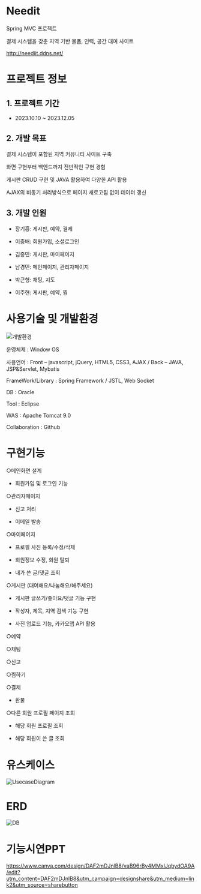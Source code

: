 # Needit
Spring MVC 프로젝트

결제 시스템을 갖춘 지역 기반 물품, 인력, 공간 대여 사이트

http://neediit.ddns.net/

# 프로젝트 정보

## 1. 프로젝트 기간
* 2023.10.10 ~ 2023.12.05
  
## 2. 개발 목표
결제 시스템이 포함된 지역 커뮤니티 사이트 구축

화면 구현부터 백엔드까지 전반적인 구현 경험

게시판 CRUD 구현 및 JAVA 활용하여 다양한 API 활용

AJAX의 비동기 처리방식으로 페이지 새로고침 없이 데이터 갱신

## 3. 개발 인원
* 장기흥: 게시판, 예약, 결제

* 이중배: 회원가입, 소셜로그인

* 김종민: 게시판, 마이페이지

* 남경민: 메인페이지, 관리자페이지

* 박근형: 채팅, 지도

* 이주현: 게시판, 예약, 찜

# 사용기술 및 개발환경
![개발환경](https://github.com/KeeHeung/Needit/assets/149993953/ce8c38a9-6876-412d-b72a-36319c54c299)

운영체제	: Window OS

사용언어	: Front – javascript, jQuery, HTML5, CSS3, AJAX / Back – JAVA, JSP&Servlet, Mybatis
        
FrameWork/Library	: Spring Framework / JSTL, Web Socket

DB	: Oracle

Tool	: Eclipse

WAS	: Apache Tomcat 9.0

Collaboration	: Github

# 구현기능

○메인화면 설계

- 회원가입 및 로그인 기능
  
○관리자페이지

- 신고 처리
  
- 이메일 발송
  
○마이페이지

- 프로필 사진 등록/수정/삭제
  
- 회원정보 수정, 회원 탈퇴
  
- 내가 쓴 글/댓글 조회
  
○게시판 (대여해요/나눔해요/해주세요)

- 게시판 글쓰기/좋아요/댓글 기능 구현
  
- 작성자, 제목, 지역 검색 기능 구현
  
- 사진 업로드 기능, 카카오맵 API 활용
  
○예약

○채팅

○신고

○찜하기

○결제

- 환불

○다른 회원 프로필 페이지 조회

- 해당 회원 프로필 조회
  
- 해당 회원이 쓴 글 조회

  
# 유스케이스
![UsecaseDiagram](https://github.com/KeeHeung/Needit/assets/149993953/a4a1c6f3-d822-4e0d-a26e-b3c3140d53c7)

# ERD
![DB](https://github.com/KeeHeung/Needit/assets/149993953/f3d2c588-1608-4d5f-bdf1-d62b4c18169a)

# 기능시연PPT
https://www.canva.com/design/DAF2mDJnlB8/vaB96rBy4MMxlJqbydOA9A/edit?utm_content=DAF2mDJnlB8&utm_campaign=designshare&utm_medium=link2&utm_source=sharebutton

